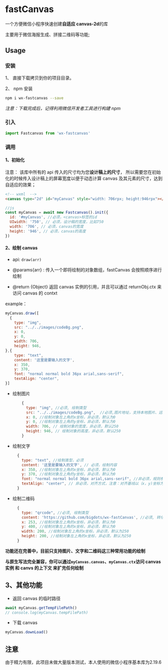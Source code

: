 # fastCanvas

一个方便微信小程序快速创建**自适应 canvas-2d**的库

主要用于微信海报生成、拼接二维码等功能;

## Usage

### 安装

1、 直接下载拷贝到你的项目目录。

2、 npm 安装

```bash
npm i wx-fastcanvas --save
```

_注意：下载完成后，记得利用微信开发者工具进行构建 npm_

### 引入

```js
import Fastcanvas from 'wx-fastcanvas'
```

### 调用

#### 1、初始化

注意： 该库中所有的 api 传入的尺寸均为您**设计稿上的尺寸**，
所以需要您在初始化的时候传入设计稿上的屏幕宽度以便于动态计算 canvas 及其元素的尺寸，达到自适应的效果；

```html
<!-- wxml  -->
<canvas type="2d" id="myCanvas" style="width: 706rpx; height:946rpx"></canvas>
```

```js
//js
const myCanvas = await new Fastcanvas().init({
  id: '#myCanvas', //必须，<canvas>标签的id
  UIwidth: '750', // 必须，设计稿的宽度，比如750
  width: '706', // 必须，canvas的宽度
  height: '946', // 必须，canvas的高度
})
```

#### 2、绘制 canvas

- api: `draw(arr)`

- @params{arr} : 传入一个即将绘制的对象数组，fastCanvas 会按照顺序进行绘制

- @return {Object} 返回 canvas 实例的引用，并且可以通过 returnObj.ctx 来访问 canvas 的 contxt

example：

```js
myCanvas.draw([
  {
    type: "img",
    src: "../../images/codeBg.png",
    x: 0,
    y: 0,
    width: 706,
    height: 946,
},{
    type: "text",
    content: '这里是要输入的文字',
    x: 350,
    y: 370,
    font: "normal normal bold 36px arial,sans-serif",
    textAlign: "center",
}]
```

- 绘制图片

  ```js
      {
        type: "img", //必须, 绘制类型
        src: "../../images/codeBg.png",  //必须,图片地址，支持本地图片、远程图片、临时图片地址
        x: 0, //绘制对象左上角的x坐标，非必须，默认为0
        y: 0, //绘制对象左上角的y坐标，非必须，默认为0
        width: 706, // 绘制对象的宽度，非必须，默认250
        height: 946, // 绘制对象的高度，非必须，默认250
      }
  ```

- 绘制文字

  ```js
    {
      type: "text", //绘制类型，必须
      content: '这里是要输入的文字', // 必须，绘制内容
      x: 350, //绘制对象左上角的x坐标，非必须，默认为0
      y: 370, //绘制对象左上角的y坐标，非必须，默认为0
      font: "normal normal bold 36px arial,sans-serif", //非必须，规则参考css font属性
      textAlign: "center", // 非必须，对齐方式，注意：对齐基线以（x，y)坐标为准，具体可参考canvas文档
    }
  ```

- 绘制二维码

  ```js
    {
      type: "qrcode", //必须, 绘制类型
      content: 'https://github.com/bigdots/wx-fastCanvas', //必须, 转化为二维码的内容
      x: 253, //绘制对象左上角的x坐标，非必须，默认为0
      y: 400, //绘制对象左上角的x坐标，非必须，默认为0
      width: 200, //绘制对象左上角的x坐标，非必须，默认为250
      height: 200, //绘制对象左上角的x坐标，非必须，默认为250
    }
  ```

**功能还在完善中，目前只支持图片、文字和二维码这三种常用功能的绘制**

**与原生写法完全兼容，你可以通过`myCanvas.canvas`、`myCanvas.ctx`访问 canvas 实例 和 canvs 的上下文 来扩充任何绘制**

## 3、其他功能

- 返回 canvas 的临时路径

```js
await myCanvas.getTempFilePath()
// console.log(myCanvas.tempFilePath)
```

- 下载 canvas

```js
myCanvas.downLoad()
```

## 注意

由于精力有限，此项目未做大量版本测试，本人使用的微信小程序基本库为2.19.6